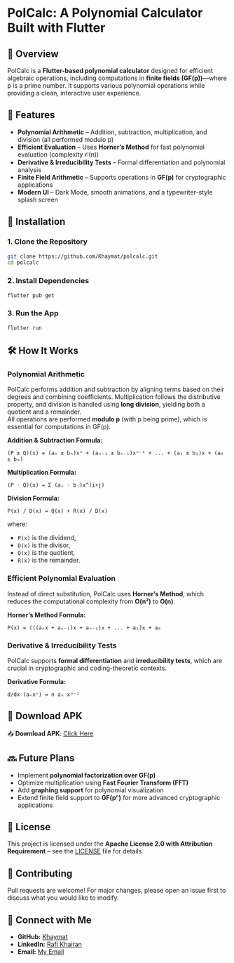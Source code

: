 
# **PolCalc: A Polynomial Calculator Built with Flutter**

## 📌 **Overview**
PolCalc is a **Flutter-based polynomial calculator** designed for efficient algebraic operations, including computations in **finite fields (GF(p))**—where p is a prime number. It supports various polynomial operations while providing a clean, interactive user experience.

## 🚀 **Features**
- **Polynomial Arithmetic** – Addition, subtraction, multiplication, and division (all performed modulo p)
- **Efficient Evaluation** – Uses **Horner’s Method** for fast polynomial evaluation (complexity 𝒪(n))
- **Derivative & Irreducibility Tests** – Formal differentiation and polynomial analysis
- **Finite Field Arithmetic** – Supports operations in **GF(p)** for cryptographic applications
- **Modern UI** – Dark Mode, smooth animations, and a typewriter-style splash screen

## 🔧 **Installation**
### **1. Clone the Repository**
```sh
git clone https://github.com/Khaymat/polcalc.git
cd polcalc
```

### **2. Install Dependencies**
```sh
flutter pub get
```

### **3. Run the App**
```sh
flutter run
```

## 🛠 **How It Works**
### **Polynomial Arithmetic**
PolCalc performs addition and subtraction by aligning terms based on their degrees and combining coefficients. Multiplication follows the distributive property, and division is handled using **long division**, yielding both a quotient and a remainder.  
All operations are performed **modulo p** (with p being prime), which is essential for computations in GF(p).

**Addition & Subtraction Formula:**
```
(P ± Q)(x) = (aₙ ± bₙ)xⁿ + (aₙ₋₁ ± bₙ₋₁)xⁿ⁻¹ + ... + (a₁ ± b₁)x + (a₀ ± b₀)
```

**Multiplication Formula:**
```
(P ⋅ Q)(x) = Σ (aᵢ ⋅ bⱼ)x^(i+j)
```

**Division Formula:**
```
P(x) / D(x) = Q(x) + R(x) / D(x)
```
where:
- `P(x)` is the dividend,
- `D(x)` is the divisor,
- `Q(x)` is the quotient,
- `R(x)` is the remainder.

### **Efficient Polynomial Evaluation**
Instead of direct substitution, PolCalc uses **Horner’s Method**, which reduces the computational complexity from **O(n²)** to **O(n)**.

**Horner’s Method Formula:**
```
P(x) = (((aₙx + aₙ₋₁)x + aₙ₋₂)x + ... + a₁)x + a₀
```

### **Derivative & Irreducibility Tests**
PolCalc supports **formal differentiation** and **irreducibility tests**, which are crucial in cryptographic and coding-theoretic contexts.

**Derivative Formula:**
```
d/dx (aₙxⁿ) = n aₙ xⁿ⁻¹
```

## 📲 **Download APK**
📥 **Download APK**: [Click Here](https://drive.google.com/uc?export=download&id=1Xt2EDz036-CtrkSXNnyId-RjKVXY4JwT)

## 🔜 **Future Plans**
- Implement **polynomial factorization over GF(p)**
- Optimize multiplication using **Fast Fourier Transform (FFT)**
- Add **graphing support** for polynomial visualization
- Extend finite field support to **GF(pⁿ)** for more advanced cryptographic applications

## 📝 **License**
This project is licensed under the **Apache License 2.0 with Attribution Requirement** – see the [LICENSE](LICENSE) file for details.

## 🤝 **Contributing**
Pull requests are welcome! For major changes, please open an issue first to discuss what you would like to modify.

## 🔗 **Connect with Me**
- **GitHub:** [Khaymat](https://github.com/Khaymat)
- **LinkedIn:** [Rafi Khairan](https://www.linkedin.com/in/rafikhairan/)
- **Email:** [My Email](mailto:@rafikhairan120@gmail.com)

